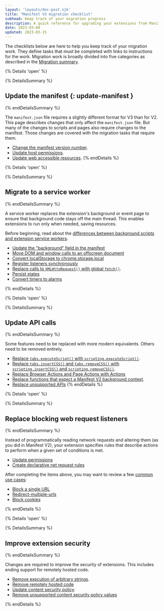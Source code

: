 ```yaml
---
layout: 'layouts/doc-post.njk'
title: "Manifest V3 migration checklist"
subhead: Keep track of your migration progress
description: A quick reference for upgrading your extensions from Manifest V2 to Manifest V3.
date: 2023-03-09
updated: 2023-03-15
---
```


The checklists below are here to help you keep track of your migration work. They define tasks that must be completed with links to instructions for the work. Migration work is broadly divided into five categories as described in the [Migration summary](). 

{% Details  'open' %}

{% DetailsSummary %}
## Update the manifest {: update-manifest }
{% endDetailsSummary %}

The `manifest.json` file requires a slightly different format for V3 than for V2. This page describes changes that only affect the `manifest.json` file. But many of the changes to scripts and pages also require changes to the manifest. Those changes are covered with the migration tasks that require them.

* [Change the manifest version number](/docs/extensions/migrating/manifest/#change-version).
* [Update host permissions](/docs/extensions/migrating/manifest/#update-host-permissions).
* [Update web accessible resources](/docs/extensions/migrating/manifest/#update-wa-resources).
{% endDetails %}

{% Details  'open' %}

{% DetailsSummary %}
## Migrate to a service worker
{% endDetailsSummary %}

A service worker replaces the extension's background or event page to ensure that background code stays off the main thread. This enables extensions to run only when needed, saving resources.

Before beginning, read about the [differences between background scripts and extension service workers](/docs/extensions/migrating/to-service-workers/#differences-with-sws).

* [Update the "background" field in the manifest](/docs/extensions/migrating/to-service-workers/#update-bg-field)
* [Move DOM and window calls to an offscreen document](/docs/extensions/migrating/to-service-workers/#move-dom-and-window)
* [Convert localStorage to chrome.storage.local](/docs/extensions/migrating/to-service-workers/#convert-localstorage)
* [Register listeners synchronously](/docs/extensions/migrating/to-service-workers/#register-listeners)
* [Replace calls to `XMLHttpRequest()` with global `fetch()`](/docs/extensions/migrating/to-service-workers/#replace-xmlhttprequest).
* [Persist states](/docs/extensions/migrating/to-service-workers/#persist-states)
* [Convert timers to alarms](/docs/extensions/migrating/to-service-workers/#convert-timers)

{% endDetails %}

{% Details  'open' %}

{% DetailsSummary %}
## Update API calls
{% endDetailsSummary %}

Some features need to be replaced with more modern equivalents. Others need to be removed entirely.

* [Replace `tabs.executeScript()` with `scripting.executeScript()`](/docs/extensions/migrating/api-calls/#replace-executescript).
* [Replace `tabs.insertCSS()` and `tabs.removeCSS()` with `scripting.insertCSS()` and `scripting.removeCSS()`](/docs/extensions/migrating/api-calls/#replace-insertcss-removecss).
* [Replace Browser Actions and Page Actions with Actions](/docs/extensions/migrating/api-calls/#replace-browser-page-actions)
* [Replace functions that expect a Manifest V2 background context](/docs/extensions/migrating/api-calls/#replace-mv2-function).
* [Replace unsupported APIs](/docs/extensions/migrating/api-calls/#replace-unsupported-apis) 
{% endDetails %}

{% Details  'open' %}

{% DetailsSummary %}
## Replace blocking web request listeners
{% endDetailsSummary %}

Instead of programmatically reading network requests and altering them (as you did in Manifest V2), your extension specifies rules that describe actions to perform when a given set of conditions is met.

* [Update permissions](/docs/extensions/migrating/blocking-web-requests/#update-permissions)
* [Create declarative net request rules](/docs/extensions/migrating/blocking-web-requests/#create-dnr-rules)

After completing the items above, you may want to review a few [common use cases](/docs/extensions/migrating/blocking-web-requests/#common-use-cases):

* [Block a single URL](/docs/extensions/migrating/blocking-web-requests/#block-a-single-url)
* [Redirect-multiple-urls](/docs/extensions/migrating/blocking-web-requests/#redirect-multiple-urls)
* [Block cookies](/docs/extensions/migrating/blocking-web-requests/#block-cookies)

{% endDetails %}

{% Details  'open' %}

{% DetailsSummary %}
## Improve extension security
{% endDetailsSummary %}

Changes are required to improve the security of extensions. This includes ending support for remotely hosted code.
* [Remove execution of arbitrary strings](/docs/extensions/migrating/improve-security/#remove-execution-of-strings).
* [Remove remotely hosted code](/docs/extensions/migrating/improve-security/#remove-remote-code)
* [Update content security policy](/docs/extensions/migrating/improve-security/#update-csp).
* [Remove unsupported content security policy values](/docs/extensions/migrating/improve-security/#remove-unsupported-csv)

{% endDetails %}